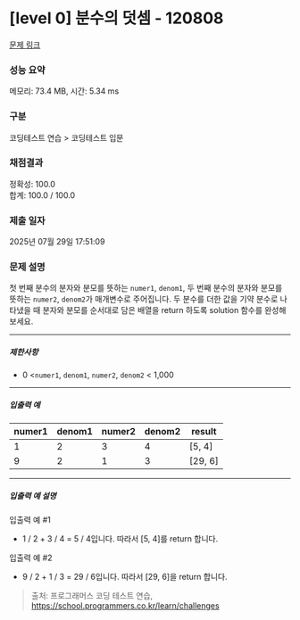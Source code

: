 # [level 0] 분수의 덧셈 - 120808 

[문제 링크](https://school.programmers.co.kr/learn/courses/30/lessons/120808?language=java) 

### 성능 요약

메모리: 73.4 MB, 시간: 5.34 ms

### 구분

코딩테스트 연습 > 코딩테스트 입문

### 채점결과

정확성: 100.0<br/>합계: 100.0 / 100.0

### 제출 일자

2025년 07월 29일 17:51:09

### 문제 설명

<p>첫 번째 분수의 분자와 분모를 뜻하는 <code>numer1</code>, <code>denom1</code>, 두 번째 분수의 분자와 분모를 뜻하는 <code>numer2</code>, <code>denom2</code>가 매개변수로 주어집니다. 두 분수를 더한 값을 기약 분수로 나타냈을 때 분자와 분모를 순서대로 담은 배열을 return 하도록 solution 함수를 완성해보세요.</p>

<hr>

<h5>제한사항</h5>

<ul>
<li>0 &lt;<code>numer1</code>, <code>denom1</code>,&nbsp;<code>numer2</code>, <code>denom2</code> &lt; 1,000</li>
</ul>

<hr>

<h5>입출력 예</h5>
<table class="table">
        <thead><tr>
<th>numer1</th>
<th>denom1</th>
<th>numer2</th>
<th>denom2</th>
<th>result</th>
</tr>
</thead>
        <tbody><tr>
<td>1</td>
<td>2</td>
<td>3</td>
<td>4</td>
<td>[5, 4]</td>
</tr>
<tr>
<td>9</td>
<td>2</td>
<td>1</td>
<td>3</td>
<td>[29, 6]</td>
</tr>
</tbody>
      </table>
<hr>

<h5>입출력 예 설명</h5>

<p>입출력 예 #1</p>

<ul>
<li>1 / 2 + 3 / 4 = 5 / 4입니다. 따라서 [5, 4]를 return 합니다.</li>
</ul>

<p>입출력 예 #2</p>

<ul>
<li>9 / 2 + 1 / 3 = 29 / 6입니다. 따라서 [29, 6]을 return 합니다.</li>
</ul>


> 출처: 프로그래머스 코딩 테스트 연습, https://school.programmers.co.kr/learn/challenges